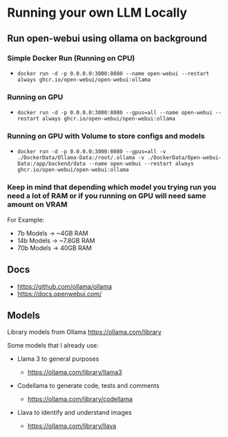# Running your own LLM Locally

## Run open-webui using ollama on background

### Simple Docker Run (Running on CPU)

- `docker run -d -p 0.0.0.0:3000:8080 --name open-webui --restart always ghcr.io/open-webui/open-webui:ollama`

### Running on GPU

- `docker run -d -p 0.0.0.0:3000:8080 --gpus=all --name open-webui --restart always ghcr.io/open-webui/open-webui:ollama`

### Running on GPU with Volume to store configs and models

- `docker run -d -p 0.0.0.0:3000:8080 --gpus=all -v ./DockerData/Ollama-Data:/root/.ollama -v ./DockerData/Open-webui-Data:/app/backend/data --name open-webui --restart always ghcr.io/open-webui/open-webui:ollama`

### Keep in mind that depending which model you trying run you need a lot of RAM or if you running on GPU will need same amount on VRAM

For Example:

- 7b Models -> ~4GB RAM
- 14b Models -> ~7.8GB RAM
- 70b Models -> 40GB RAM

## Docs

- https://github.com/ollama/ollama
- https://docs.openwebui.com/

## Models

Library models from Ollama https://ollama.com/library


Some models that I already use:
- Llama 3 to general purposes
  - https://ollama.com/library/llama3

- Codellama to generate code, tests and comments
  - https://ollama.com/library/codellama

- Llava to identify and understand images
  - https://ollama.com/library/llava